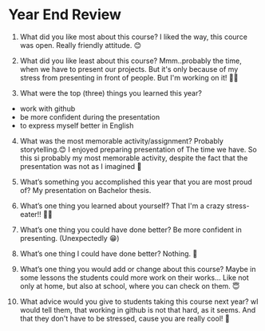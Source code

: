 # Year End Review

1) What did you like most about this course?
I liked the way, this cource was open. Really friendly attitude. 😊

2) What did you like least about this course?
Mmm..probably the time, when we have to present our projects. But it's only because of my stress from presenting in front of people.
But I'm working on it! 💪😃

3) What were the top (three) things you learned this year?
- work with github
- be more confident during the presentation
- to express myself better in English

4) What was the most memorable activity/assignment?
Probably storytelling.😊 I enjoyed preparing presentation of The time we have. So this si probably my most memorable activity, despite the fact that the presentation was not as I imagined 🤪

5) What’s something you accomplished this year that you are most proud of?
My presentation on Bachelor thesis. 

6) What’s one thing you learned about yourself?
That I'm a crazy stress-eater!! 🤣🤣

7) What’s one thing you could have done better?
Be more confident in presenting. (Unexpectedly 😁)

8) What’s one thing I could have done better?
Nothing. 🤭  

9) What’s one thing you would add or change about this course?
Maybe in some lessons the students could more work on their works... Like not only at home, but also at school, where you can check on them. 😇

10) What advice would you give to students taking this course next year?
wI would tell them, that working in github is not that hard, as it seems. And that they don't have to be stressed, cause you are really cool! 🤩
